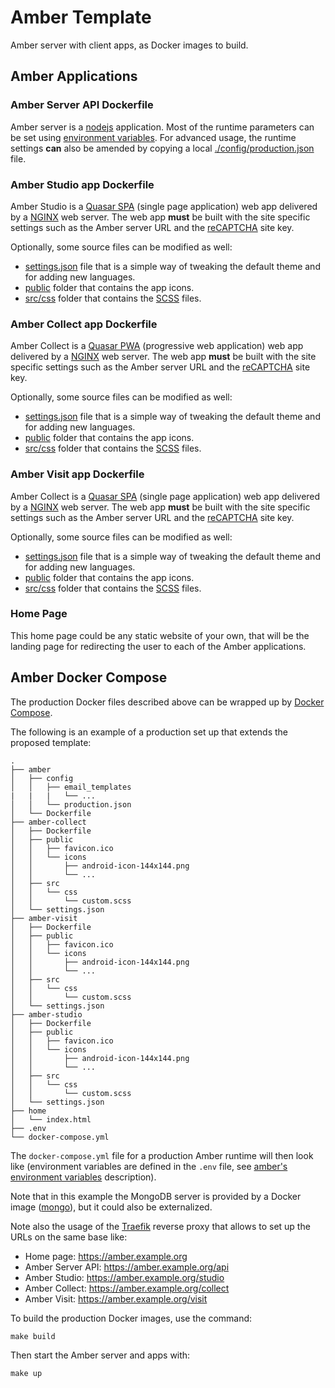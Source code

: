 # Amber Template

Amber server with client apps, as Docker images to build.

## Amber Applications

### Amber Server API Dockerfile

Amber server is a [nodejs](https://nodejs.org/) application. Most of the runtime parameters can be set using [environment variables]((https://github.com/obiba/amber/blob/main/README.md#environment-variables)). For advanced usage, the runtime settings **can** also be amended by copying a local [./config/production.json](https://github.com/obiba/amber/blob/main/config/production.json) file.

### Amber Studio app Dockerfile

Amber Studio is a [Quasar SPA](https://quasar.dev/quasar-cli-vite/developing-spa/introduction) (single page application) web app delivered by a [NGINX](https://www.nginx.com/) web server. The web app **must** be built with the site specific settings such as the Amber server URL and the [reCAPTCHA](https://developers.google.com/recaptcha/) site key.

Optionally, some source files can be modified as well:

* [settings.json](https://github.com/obiba/amber-studio/blob/main/settings.json) file that is a simple way of tweaking the default theme and for adding new languages.
* [public](https://github.com/obiba/amber-studio/tree/main/public) folder that contains the app icons.
* [src/css](https://github.com/obiba/amber-studio/tree/main/src/css) folder that contains the [SCSS](https://sass-lang.com/documentation/syntax) files.

### Amber Collect app Dockerfile

Amber Collect is a [Quasar PWA](https://quasar.dev/quasar-cli-vite/developing-pwa/introduction) (progressive web application) web app delivered by a [NGINX](https://www.nginx.com/) web server. The web app **must** be built with the site specific settings such as the Amber server URL and the [reCAPTCHA](https://developers.google.com/recaptcha/) site key.

Optionally, some source files can be modified as well:

* [settings.json](https://github.com/obiba/amber-collect/blob/main/settings.json) file that is a simple way of tweaking the default theme and for adding new languages.
* [public](https://github.com/obiba/amber-collect/tree/main/public) folder that contains the app icons.
* [src/css](https://github.com/obiba/amber-collect/tree/main/src/css) folder that contains the [SCSS](https://sass-lang.com/documentation/syntax) files.

### Amber Visit app Dockerfile

Amber Collect is a [Quasar SPA](https://quasar.dev/quasar-cli-vite/developing-spa/introduction) (single page application) web app delivered by a [NGINX](https://www.nginx.com/) web server. The web app **must** be built with the site specific settings such as the Amber server URL and the [reCAPTCHA](https://developers.google.com/recaptcha/) site key.

Optionally, some source files can be modified as well:

* [settings.json](https://github.com/obiba/amber-visit/blob/main/settings.json) file that is a simple way of tweaking the default theme and for adding new languages.
* [public](https://github.com/obiba/amber-visitt/tree/main/public) folder that contains the app icons.
* [src/css](https://github.com/obiba/amber-visit/tree/main/src/css) folder that contains the [SCSS](https://sass-lang.com/documentation/syntax) files.

### Home Page

This home page could be any static website of your own, that will be the landing page for redirecting the user to each of the Amber applications.

## Amber Docker Compose

The production Docker files described above can be wrapped up by [Docker Compose](https://docs.docker.com/compose/).

The following is an example of a production set up that extends the proposed template:

```
.
├── amber
│   ├── config
│   │   ├── email_templates
|   |   |   └── ...
│   │   └── production.json
│   └── Dockerfile
├── amber-collect
│   ├── Dockerfile
│   ├── public
│   │   ├── favicon.ico
│   │   └── icons
│   │       ├── android-icon-144x144.png
│   │       └── ...
│   ├── src
│   │   └── css
│   │       └── custom.scss
│   └── settings.json
├── amber-visit
│   ├── Dockerfile
│   ├── public
│   │   ├── favicon.ico
│   │   └── icons
│   │       ├── android-icon-144x144.png
│   │       └── ...
│   ├── src
│   │   └── css
│   │       └── custom.scss
│   └── settings.json
├── amber-studio
│   ├── Dockerfile
│   ├── public
│   │   ├── favicon.ico
│   │   └── icons
│   │       ├── android-icon-144x144.png
│   │       └── ...
│   ├── src
│   │   └── css
│   │       └── custom.scss
│   └── settings.json
├── home
│   └── index.html
├── .env
└── docker-compose.yml
```

The `docker-compose.yml` file for a production Amber runtime will then look like (environment variables are defined in the `.env` file, see [amber's environment variables](https://github.com/obiba/amber/blob/main/README.md#environment-variables) description).

Note that in this example the MongoDB server is provided by a Docker image ([mongo](https://hub.docker.com/_/mongo/)), but it could also be externalized.

Note also the usage of the [Traefik](https://traefik.io/traefik/) reverse proxy that allows to set up the URLs on the same base like:

* Home page: https://amber.example.org
* Amber Server API: https://amber.example.org/api
* Amber Studio: https://amber.example.org/studio
* Amber Collect: https://amber.example.org/collect
* Amber Visit: https://amber.example.org/visit

To build the production Docker images, use the command:

```
make build
```

Then start the Amber server and apps with:

```
make up
```
